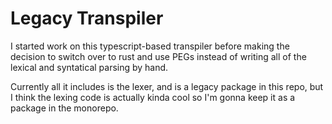 # Legacy Transpiler

I started work on this typescript-based transpiler before making the decision to switch over to rust and use PEGs instead of writing all of the lexical and syntatical parsing by hand.

Currently all it includes is the lexer, and is a legacy package in this repo, but I think the lexing code is actually kinda cool so I'm gonna keep it as a package in the monorepo.
